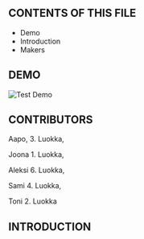 CONTENTS OF THIS FILE
---------------------
 * Demo
 * Introduction
 * Makers

DEMO
------------
![Test Demo](https://github.com/al-lu/tietovisa/blob/main/demo/demo.gif)

CONTRIBUTORS
------------

Aapo, 3. Luokka,

Joona 1. Luokka,

Aleksi 6. Luokka,

Sami 4. Luokka,

Toni 2. Luokka

INTRODUCTION
------------

